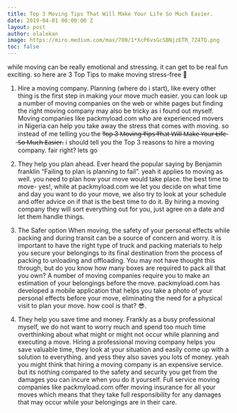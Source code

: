 ```yaml
---
title: Top 3 Moving Tips That Will Make Your Life So Much Easier.
date: 2019-04-01 00:00:00 Z
layout: post
author: olalekan
image: https://miro.medium.com/max/700/1*XcP6vsGcSBNjzETR_7Z4TQ.png
toc: false
---
```


while moving can be really emotional and stressing. it can get to be real fun exciting. so here are 3 Top Tips to make moving stress-free 🙂

1. Hire a moving company.
Planning (where do i start), like every other thing is the first step in making your move much easier. you can look up a number of moving companies on the web or white pages but finding the right moving company may also be tricky as i found out myself. 
Moving companies like packmyload.com who are experienced movers in Nigeria can help you take away the stress that comes with moving. so instead of me telling you the T̶o̶p̶ ̶3 ̶M̶o̶v̶i̶n̶g̶ ̶T̶i̶p̶s̶ ̶T̶h̶a̶t̶ ̶W̶i̶l̶l̶ ̶M̶a̶k̶e̶ ̶Y̶o̶u̶r̶ ̶L̶i̶f̶e̶ ̶S̶o̶ ̶M̶u̶c̶h̶ ̶E̶a̶s̶i̶e̶r̶. i should tell you the Top 3 reasons to hire a moving company. fair right? lets go

1. They help you plan ahead.
Ever heard the popular saying by Benjamin franklin “Failing to plan is planning to fail”. yeah it applies to moving as well. you need to plan how your move would take place. the best time to move- yes!, while at packmyload.com we let you decide on what time and day you want to do your move, we also try to look at your schedule and offer advice on if that is the best time to do it. 
By hiring a moving company they will sort everything out for you, just agree on a date and let them handle things.

2. The Safer option
When moving, the safety of your personal effects while packing and during transit can be a source of concern and worry. it is important to have the right type of truck and packing materials to help you secure your belongings to its final destination from the process of packing to unloading and offloading.
You may not have thought this through, but do you know how many boxes are required to pack all that you own? A number of moving companies require you to make an estimation of your belongings before the move. 
packmyload.com has developed a mobile application that helps you take a photo of your personal effects before your move, eliminating the need for a physical visit to plan your move. how cool is that? 😎.

3. They help you save time and money.
Frankly as a busy professional myself, we do not want to worry much and spend too much time overthinking about what might or might not occur while planning and executing a move. Hiring a professional moving company helps you save valuable time, they look at your situation and easily come up with a solution to everything. and yess they also saves you lots of money. yeah you might think that hiring a moving company is an expensive service. but its nothing compared to the safety and security you get from the damages you can incure when you do it yourself. 
Full service moving companies like packmyload.com offer moving insurance for all your moves which means that they take full responsibility for any damages that may occur while your belongings are in their care.

